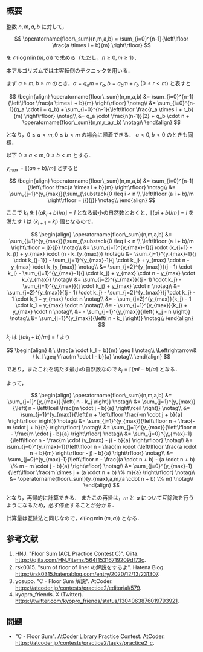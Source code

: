 ## 概要

整数 $n, m, a, b$ に対して，

$$
\operatorname{floor\_sum}(n,m,a,b) = \sum_{i=0}^{n-1}{\left\lfloor \frac{a \times i + b}{m} \right\rfloor}
$$

を $\mathcal{O}(\log \min(m,a))$ で求める（ただし，$n \geq 0, m \geq 1$）．

本アルゴリズムでは主客転倒のテクニックを用いる．

まず $a \geq m, b \geq m$ のとき，$a = q_a m + r_a, b = q_b m + r_b \ (0 \leq r < m)$ と表すと

$$
\begin{align}
\operatorname{floor\_sum}(n,m,a,b) &= \sum_{i=0}^{n-1}{\left\lfloor \frac{a \times i + b}{m} \right\rfloor} \notag\\
    &= \sum_{i=0}^{n-1}(q_a \cdot i + q_b) + \sum_{i=0}^{n-1}{\left\lfloor \frac{r_a \times i + r_b}{m} \right\rfloor} \notag\\
    &= q_a \cdot \frac{n(n-1)}{2} + q_b \cdot n + \operatorname{floor\_sum}(n,m,r_a,r_b) \notag\\
\end{align}
$$

となり，$0 \leq a < m, 0 \leq b < m$ の場合に帰着できる．
$a < 0, b < 0$ のときも同様．

以下 $0 \leq a < m, 0 \leq b < m$ とする．

$y_{max} = \left\lfloor (a n + b)/m \right\rfloor$ とすると

$$
\begin{align}
\operatorname{floor\_sum}(n,m,a,b) &= \sum_{i=0}^{n-1}{\left\lfloor \frac{a \times i + b}{m} \right\rfloor} \notag\\
    &= \sum_{j=1}^{y_{max}}{\sum_{\substack{0 \leq i < n \\ \left\lfloor (a i + b)/m \right\rfloor = j}}{j}} \notag\\
\end{align}
$$

ここで $k_l$ を $\left\lfloor (a k_l + b)/m \right\rfloor = l$ となる最小の自然数とおくと，$\left\lfloor (a i + b)/m \right\rfloor = l$ を満たす $i$ は $(k_{l+1} - k_l)$ 個となるので，

$$
\begin{align}
\operatorname{floor\_sum}(n,m,a,b) &= \sum_{j=1}^{y_{max}}{\sum_{\substack{0 \leq i < n \\ \left\lfloor (a i + b)/m \right\rfloor = j}}{j}} \notag\\
    &= \sum_{j=1}^{y_{max}-1}{j \cdot (k_{j+1} - k_j)} + y_{max} \cdot (n - k_{y_{max}}) \notag\\
    &= \sum_{j=1}^{y_{max}-1}{j \cdot k_{j+1}} - \sum_{j=1}^{y_{max}-1}{j \cdot k_j} + y_{max} \cdot n - y_{max} \cdot k_{y_{max}} \notag\\
    &= \sum_{j=2}^{y_{max}}{(j - 1) \cdot k_j} - \sum_{j=1}^{y_{max}-1}{j \cdot k_j} + y_{max} \cdot n - y_{max} \cdot k_{y_{max}} \notag\\
    &= \sum_{j=2}^{y_{max}}{(j - 1) \cdot k_j} - \sum_{j=1}^{y_{max}}{j \cdot k_j} + y_{max} \cdot n \notag\\
    &= \sum_{j=2}^{y_{max}}{(j - 1) \cdot k_j} - \sum_{j=2}^{y_{max}}{j \cdot k_j} - 1 \cdot k_1 + y_{max} \cdot n \notag\\
    &= - \sum_{j=2}^{y_{max}}{k_j} - 1 \cdot k_1 + y_{max} \cdot n \notag\\
    &= - \sum_{j=1}^{y_{max}}{k_j} + y_{max} \cdot n \notag\\
    &= - \sum_{j=1}^{y_{max}}{\left( k_j - n \right)} \notag\\
    &= \sum_{j=1}^{y_{max}}{\left( n - k_j \right)} \notag\\
\end{align}
$$

$k_l$ は $\left\lfloor (a k_l + b)/m \right\rfloor = l$ より

$$
\begin{align}
& \ \frac{a \cdot k_l + b}{m} \geq l \notag\\
\Leftrightarrow& \ k_l \geq \frac{m \cdot l - b}{a} \notag\\
\end{align}
$$

であり，またこれを満たす最小の自然数なので $k_l = \left\lceil (m l - b) / a \right\rceil$ となる．

よって，

$$
\begin{align}
\operatorname{floor\_sum}(n,m,a,b) &= \sum_{j=1}^{y_{max}}{\left( n - k_j \right)} \notag\\
    &= \sum_{j=1}^{y_{max}}{\left( n - \left\lceil \frac{m \cdot j - b}{a} \right\rceil \right)} \notag\\
    &= \sum_{j=1}^{y_{max}}{\left( n + \left\lfloor \frac{-m \cdot j + b}{a} \right\rfloor \right)} \notag\\
    &= \sum_{j=1}^{y_{max}}{\left\lfloor n + \frac{-m \cdot j + b}{a} \right\rfloor} \notag\\
    &= \sum_{j=1}^{y_{max}}{\left\lfloor n - \frac{m \cdot j - b}{a} \right\rfloor} \notag\\
    &= \sum_{j=0}^{y_{max}-1}{\left\lfloor n - \frac{m \cdot (y_{max} - j) - b}{a} \right\rfloor} \notag\\
    &= \sum_{j=0}^{y_{max}-1}{\left\lfloor n - \frac{m \cdot (\left\lfloor \frac{a \cdot n + b}{m} \right\rfloor - j) - b}{a} \right\rfloor} \notag\\
    &= \sum_{j=0}^{y_{max}-1}{\left\lfloor n - \frac{(a \cdot n + b) - (a \cdot n + b) \% m - m \cdot j - b}{a} \right\rfloor} \notag\\
    &= \sum_{j=0}^{y_{max}-1}{\left\lfloor \frac{m \times j + (a \cdot n + b) \% m}{a} \right\rfloor} \notag\\
    &= \operatorname{floor\_sum}(y_{max},a,m,(a \cdot n + b) \% m) \notag\\
\end{align}
$$

となり，再帰的に計算できる．
またこの再帰は，$m$ と $a$ について互除法を行うようになるため，必ず停止することが分かる．

計算量は互除法と同じなので，$\mathcal{O}(\log \min(m,a))$ となる．


## 参考文献

1. HNJ. "Floor Sum (ACL Practice Contest C)". Qiita. <https://qiita.com/HNJ/items/564f15316719209df73c>.
1. rsk0315. "sum of floor of liner の解説をするよ". Hatena Blog. <https://rsk0315.hatenablog.com/entry/2020/12/13/231307>.
1. yosupo. "C - Floor Sum 解説". AtCoder. <https://atcoder.jp/contests/practice2/editorial/579>.
1. kyopro_friends. X (Twitter). <https://twitter.com/kyopro_friends/status/1304063876019793921>.


## 問題

- "C - Floor Sum". AtCoder Library Practice Contest. AtCoder. <https://atcoder.jp/contests/practice2/tasks/practice2_c>.
